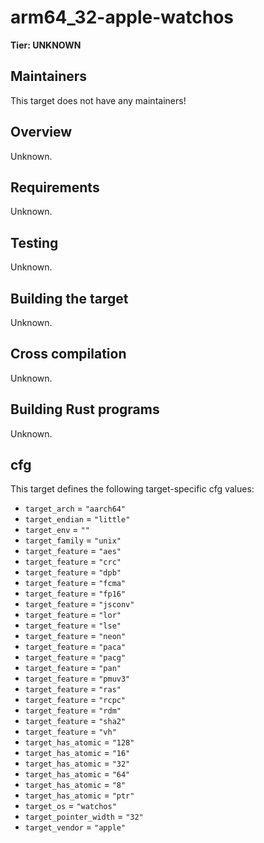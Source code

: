 # arm64_32-apple-watchos

**Tier: UNKNOWN**

## Maintainers
This target does not have any maintainers!

## Overview
Unknown.

## Requirements
Unknown.

## Testing
Unknown.

## Building the target
Unknown.

## Cross compilation
Unknown.

## Building Rust programs
Unknown.

## cfg
This target defines the following target-specific cfg values:
- `target_arch` = `"aarch64"`
- `target_endian` = `"little"`
- `target_env` = `""`
- `target_family` = `"unix"`
- `target_feature` = `"aes"`
- `target_feature` = `"crc"`
- `target_feature` = `"dpb"`
- `target_feature` = `"fcma"`
- `target_feature` = `"fp16"`
- `target_feature` = `"jsconv"`
- `target_feature` = `"lor"`
- `target_feature` = `"lse"`
- `target_feature` = `"neon"`
- `target_feature` = `"paca"`
- `target_feature` = `"pacg"`
- `target_feature` = `"pan"`
- `target_feature` = `"pmuv3"`
- `target_feature` = `"ras"`
- `target_feature` = `"rcpc"`
- `target_feature` = `"rdm"`
- `target_feature` = `"sha2"`
- `target_feature` = `"vh"`
- `target_has_atomic` = `"128"`
- `target_has_atomic` = `"16"`
- `target_has_atomic` = `"32"`
- `target_has_atomic` = `"64"`
- `target_has_atomic` = `"8"`
- `target_has_atomic` = `"ptr"`
- `target_os` = `"watchos"`
- `target_pointer_width` = `"32"`
- `target_vendor` = `"apple"`

